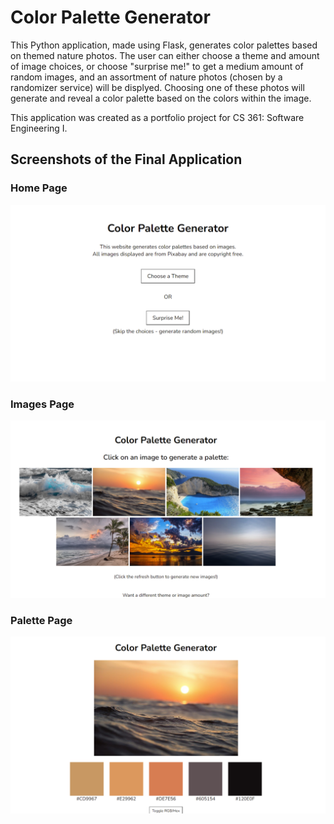 # Color Palette Generator

This Python application, made using Flask, generates color palettes based on themed nature photos. The user can either choose a theme and amount of image choices, or choose "surprise me!" to get a medium amount of random images, and an assortment of nature photos (chosen by a randomizer service) will be displyed. Choosing one of these photos will generate and reveal a color palette based on the colors within the image.

This application was created as a portfolio project for CS 361: Software Engineering I.

## Screenshots of the Final Application
### Home Page
![The home page of the application with buttons for either choosing a theme or allowing for a random theme.](screenshots/home_page.png)
### Images Page
![A page full of images based on the ocean theme and a medium amount of images.](screenshots/images_page.png)
### Palette Page
![The palette page featuring an ocean image with the associated color palette of five colors below.](screenshots/palette_page.png)